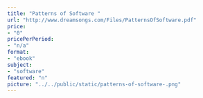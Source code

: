 ```yaml
---
title: "Patterns of Software "
url: "http://www.dreamsongs.com/Files/PatternsOfSoftware.pdf"
price: 
- "0"
pricePerPeriod: 
- "n/a"
format: 
- "ebook"
subject: 
- "software"
featured: "n"
picture: "../../public/static/patterns-of-software-.png"
---
```

